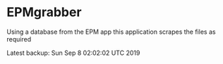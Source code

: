 # EPMgrabber
Using a database from the EPM app this application scrapes the files as required


Latest backup: Sun Sep 8 02:02:02 UTC 2019
